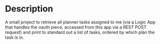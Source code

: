 # Description

A small project to retrieve all planner tasks assigned to me (via a Logic App that handles the oauth piece, accessed from this app via a REST POST request) and print to standard out a list of tasks, ordered by which plan the task is in.